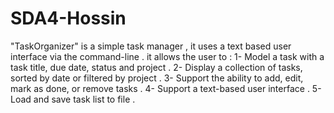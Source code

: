 # SDA4-Hossin

"TaskOrganizer" is a simple task manager , it uses a text based user interface via the command-line .
it allows the user to :
1- Model a task with a task title, due date, status and project .
2- Display a collection of tasks, sorted by date or filtered by project .
3- Support the ability to add, edit, mark as done, or remove tasks .
4- Support a text-based user interface .
5- Load and save task list to file .

